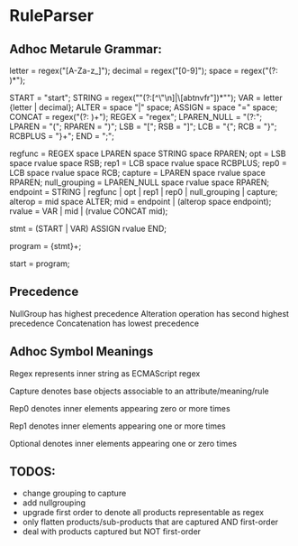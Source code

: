 # RuleParser

## Adhoc Metarule Grammar:

letter = regex("[A-Za-z_]");
decimal = regex("[0-9]");
space = regex("(?: )*");

START = "start";
STRING = regex("\"(?:[^\\\"\n]|\\[abtnvfr\"])*\"");
VAR = letter {letter | decimal};
ALTER = space "|" space;
ASSIGN = space "=" space;
CONCAT = regex("(?: )+");
REGEX = "regex";
LPAREN_NULL = "(?:";
LPAREN = "(";
RPAREN = ")";
LSB = "[";
RSB = "]";
LCB = "{";
RCB = "}";
RCBPLUS = "}+";
END = ";";

regfunc = REGEX space LPAREN space STRING space RPAREN;
opt = LSB space rvalue space RSB;
rep1 = LCB space rvalue space RCBPLUS;
rep0 = LCB space rvalue space RCB;
capture = LPAREN space rvalue space RPAREN;
null_grouping = LPAREN_NULL space rvalue space RPAREN;
endpoint = STRING | regfunc | opt | rep1 | rep0 | null_grouping | capture;
alterop = mid space ALTER;
mid = endpoint | (alterop space endpoint);
rvalue = VAR | mid | (rvalue CONCAT mid);

stmt = (START | VAR) ASSIGN rvalue END;

program = {stmt}+;

start = program;

## Precedence

NullGroup has highest precedence
Alteration operation has second highest precedence
Concatenation has lowest precedence

## Adhoc Symbol Meanings

Regex represents inner string as ECMAScript regex

Capture denotes base objects associable to an attribute/meaning/rule

Rep0 denotes inner elements appearing zero or more times

Rep1 denotes inner elements appearing one or more times

Optional denotes inner elements appearing one or zero times

## TODOS:

- change grouping to capture
- add nullgrouping
- upgrade first order to denote all products representable as regex
- only flatten products/sub-products that are captured AND first-order
- deal with products captured but NOT first-order